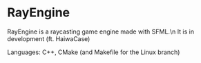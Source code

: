 # RayEngine
RayEngine is a raycasting game engine made with SFML.\n
It is in development (ft. HaiwaCase)

Languages: C++, CMake (and Makefile for the Linux branch)
